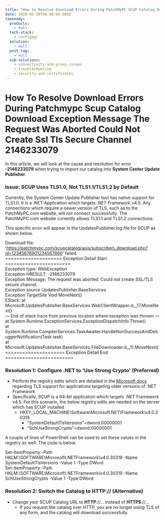 ```yaml
---
title: "How to Resolve Download Errors During PatchMyPC SCUP Catalog Download\_- Exception Message: The request was aborted: Could not create SSL/TLS secure channel\_-2146233079"
date: 2020-05-30T00:00:00.000Z
taxonomy:
  products:
    - null
  tech-stack:
    - configmgr
  solution:
    - null
  post_tag:
    - null
  sub-solutions:
    - connectivity-and-proxy-issues
    - troubleshooting
    - security-and-certificates
---
```


# How To Resolve Download Errors During Patchmypc Scup Catalog Download Exception Message The Request Was Aborted Could Not Create Ssl Tls Secure Channel 2146233079

In this article, we will look at the cause and resolution for error **-2146233079** when trying to import our catalog into **System Center Update Publisher**.

### Issue: SCUP Uses TLS1.0, Not TLS1.1/TLS1.2 by Default

Currently, the System Center Update Publisher tool has native support for TLS1.0. It is a .NET Application which targets .NET Framework v4.5. Any connections which require a newer version of TLS, such as to the PatchMyPC.com website, will not connect successfully. The PatchMyPC.com website currently allows TLS1.1 and TLS1.2 connections.

This specific error will appear in the UpdatesPublisher.log file for SCUP as shown below.

Download file: 'https://patchmypc.com/scupcatalog/apis/subscriber\_download.php?id=12345678901234567890' failed.\
\==================== Exception Detail Start =======================\
Exception type: WebException\
Exception HRESULT: -2146233079\
Exception Message: The request was aborted: Could not create SSL/TLS secure channel.\
Exception source UpdatesPublisher.BaseServices\
Exception TargetSite Void MoveNext()\
EStack: at Microsoft.UpdatesPublisher.BaseServices.WebClientWrapper.d\_\_17.MoveNext()\
— End of stack trace from previous location where exception was thrown —\
at System.Runtime.ExceptionServices.ExceptionDispatchInfo.Throw()\
at System.Runtime.CompilerServices.TaskAwaiter.HandleNonSuccessAndDebuggerNotification(Task task)\
at Microsoft.UpdatesPublisher.BaseServices.FileDownloader.d\_\_11.MoveNext()\
\===================== Exception Detail End ========================

### Resolution 1: Configure .NET to 'Use Strong Crypto' (Preferred)

* Perform the registry edits which are detailed in the [Microsoft docs](https://docs.microsoft.com/en-us/dotnet/framework/network-programming/tls#configuring-security-via-the-windows-registry) regarding TLS support for applications targeting older versions of .NET Framework
* Specifically, SCUP is a 64-bit application which targets .NET Framework v4.5. For this scenario, the below registry edits are needed on the server which has SCUP installed
  * HKEY\_LOCAL\_MACHINE\Software\Microsoft.NET\Framework\v4.0.30319
    * "SystemDefaultTlsVersions"=dword:00000001&#x20;
    * "SchUseStrongCrypto"=dword:00000001

A couple of lines of PowerShell can be used to set these values in the registry as well. The code is below.

Set-ItemProperty -Path HKLM:\SOFTWARE\Microsoft\\.NETFramework\v4.0.30319 -Name SystemDefaultTlsVersions -Value 1 -Type DWord\
Set-ItemProperty -Path HKLM:\SOFTWARE\Microsoft\\.NETFramework\v4.0.30319 -Name SchUseStrongCrypto -Value 1 -Type DWord

### Resolution 2: Switch the Catalog to HTTP:// (Alternative)

* Change your SCUP Catalog URL to **HTTP**://... instead of **HTTPS**://...
  * If you request the catalog over HTTP, you are no longer using TLS of any form, and the catalog will download successfully.